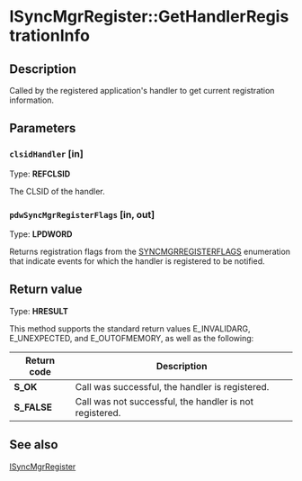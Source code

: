 # ISyncMgrRegister::GetHandlerRegistrationInfo

## Description

Called by the registered application's handler to get current registration information.

## Parameters

### `clsidHandler` [in]

Type: **REFCLSID**

The CLSID of the handler.

### `pdwSyncMgrRegisterFlags` [in, out]

Type: **LPDWORD**

Returns registration flags from the [SYNCMGRREGISTERFLAGS](https://learn.microsoft.com/windows/desktop/api/mobsync/ne-mobsync-syncmgrregisterflags) enumeration that indicate events for which the handler is registered to be notified.

## Return value

Type: **HRESULT**

This method supports the standard return values E_INVALIDARG, E_UNEXPECTED, and E_OUTOFMEMORY, as well as the following:

| Return code | Description |
| --- | --- |
| **S_OK** | Call was successful, the handler is registered. |
| **S_FALSE** | Call was not successful, the handler is not registered. |

## See also

[ISyncMgrRegister](https://learn.microsoft.com/windows/desktop/api/mobsync/nn-mobsync-isyncmgrregister)